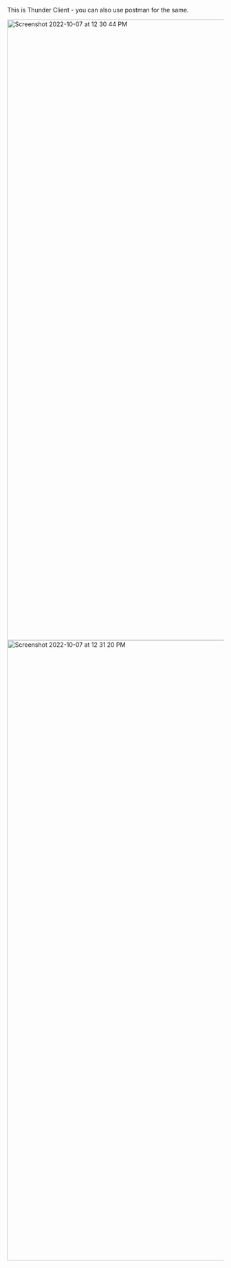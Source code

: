 This is Thunder Client - you can also use postman for the same. 

<img width="1440" alt="Screenshot 2022-10-07 at 12 30 44 PM" src="https://user-images.githubusercontent.com/93304796/194487301-78bd5d14-8cac-467d-b83e-33a5739c3a2a.png">

<img width="1440" alt="Screenshot 2022-10-07 at 12 31 20 PM" src="https://user-images.githubusercontent.com/93304796/194487391-04c13ec7-f77c-4e61-b969-38540321c56f.png">
